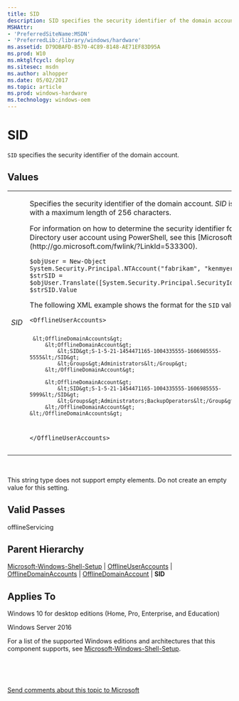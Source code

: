 ```yaml
---
title: SID
description: SID specifies the security identifier of the domain account.
MSHAttr:
- 'PreferredSiteName:MSDN'
- 'PreferredLib:/library/windows/hardware'
ms.assetid: D79DBAFD-B570-4C89-8148-AE71EF83D95A
ms.prod: W10
ms.mktglfcycl: deploy
ms.sitesec: msdn
ms.author: alhopper
ms.date: 05/02/2017
ms.topic: article
ms.prod: windows-hardware
ms.technology: windows-oem
---
```


# SID


`SID` specifies the security identifier of the domain account.

## Values


<table>
<colgroup>
<col width="50%" />
<col width="50%" />
</colgroup>
<tbody>
<tr class="odd">
<td><p><em>SID</em></p></td>
<td><p>Specifies the security identifier of the domain account. <em>SID</em> is a string with a maximum length of 256 characters.</p>
<p>For information on how to determine the security identifier for an Active Directory user account using PowerShell, see this [Microsoft Web site](http://go.microsoft.com/fwlink/?LinkId=533300).</p>
<pre class="syntax" space="preserve"><code>$objUser = New-Object System.Security.Principal.NTAccount(&quot;fabrikam&quot;, &quot;kenmyer&quot;)
$strSID = $objUser.Translate([System.Security.Principal.SecurityIdentifier])
$strSID.Value</code></pre>
<p>The following XML example shows the format for the <code>SID</code> value:</p>
<pre class="syntax" space="preserve"><code>&lt;OfflineUserAccounts&gt;
   
     &lt;OfflineDomainAccounts&gt;
         &lt;OfflineDomainAccount&gt;
             &lt;SID&gt;S-1-5-21-1454471165-1004335555-1606985555-5555&lt;/SID&gt;
             &lt;Groups&gt;Administrators&lt;/Group&gt;
         &lt;/OfflineDomainAccount&gt;  
       
         &lt;OfflineDomainAccount&gt;
             &lt;SID&gt;S-1-5-21-1454471165-1004335555-1606985555-5999&lt;/SID&gt;
             &lt;Groups&gt;Administrators;BackupOperators&lt;/Group&gt;
         &lt;/OfflineDomainAccount&gt;
    &lt;/OfflineDomainAccounts&gt;

&lt;/OfflineUserAccounts&gt;</code></pre></td>
</tr>
</tbody>
</table>

 

This string type does not support empty elements. Do not create an empty value for this setting.

## Valid Passes


offlineServicing

## Parent Hierarchy


[Microsoft-Windows-Shell-Setup](microsoft-windows-shell-setup.md) | [OfflineUserAccounts](microsoft-windows-shell-setup-offlineuseraccounts.md) | [OfflineDomainAccounts](microsoft-windows-shell-setup-offlineuseraccounts-offlinedomainaccounts.md) | [OfflineDomainAccount](microsoft-windows-shell-setup-offlineuseraccounts-offlinedomainaccounts-offlinedomainaccount.md) | **SID**

## Applies To


Windows 10 for desktop editions (Home, Pro, Enterprise, and Education)

Windows Server 2016

For a list of the supported Windows editions and architectures that this component supports, see [Microsoft-Windows-Shell-Setup](microsoft-windows-shell-setup.md).

 

 

[Send comments about this topic to Microsoft](mailto:wsddocfb@microsoft.com?subject=Documentation%20feedback%20%5Bp_unattend\p_unattend%5D:%20SID%20%20RELEASE:%20%2810/3/2016%29&body=%0A%0APRIVACY%20STATEMENT%0A%0AWe%20use%20your%20feedback%20to%20improve%20the%20documentation.%20We%20don't%20use%20your%20email%20address%20for%20any%20other%20purpose,%20and%20we'll%20remove%20your%20email%20address%20from%20our%20system%20after%20the%20issue%20that%20you're%20reporting%20is%20fixed.%20While%20we're%20working%20to%20fix%20this%20issue,%20we%20might%20send%20you%20an%20email%20message%20to%20ask%20for%20more%20info.%20Later,%20we%20might%20also%20send%20you%20an%20email%20message%20to%20let%20you%20know%20that%20we've%20addressed%20your%20feedback.%0A%0AFor%20more%20info%20about%20Microsoft's%20privacy%20policy,%20see%20http://privacy.microsoft.com/default.aspx. "Send comments about this topic to Microsoft")





